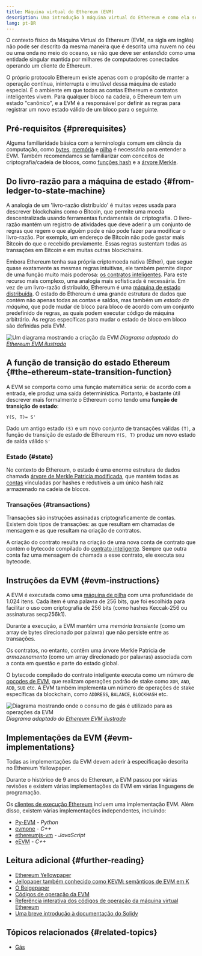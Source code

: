 ```yaml
---
title: Máquina virtual do Ethereum (EVM)
description: Uma introdução à máquina virtual do Ethereum e como ela se relaciona com o estado, as transações e os contratos inteligentes.
lang: pt-BR
---
```


O contexto físico da Máquina Virtual do Ethereum (EVM, na sigla em inglês) não pode ser descrito da mesma maneira que é descrita uma nuvem no céu ou uma onda no meio do oceano, se não que deve ser _entendido_ como uma entidade singular mantida por milhares de computadores conectados operando um cliente de Ethereum.

O próprio protocolo Ethereum existe apenas com o propósito de manter a operação contínua, ininterrupta e imutável dessa máquina de estado especial. É o ambiente em que todas as contas Ethereum e contratos inteligentes vivem. Para qualquer bloco na cadeia, o Ethereum tem um estado "canônico", e a EVM é a responsável por definir as regras para registrar um novo estado válido de um bloco para o seguinte.

## Pré-requisitos {#prerequisites}

Alguma familiaridade básica com a terminologia comum em ciência da computação, como [bytes](https://wikipedia.org/wiki/Byte), [memória](https://wikipedia.org/wiki/Computer_memory) e [pilha](<https://wikipedia.org/wiki/Stack_(abstract_data_type)>) é necessária para entender a EVM. Também recomendamos se familiarizar com conceitos de criptografia/cadeia de blocos, como [funções hash](https://wikipedia.org/wiki/Cryptographic_hash_function) e a [árvore Merkle](https://wikipedia.org/wiki/Merkle_tree).

## Do livro-razão para a máquina de estado {#from-ledger-to-state-machine}

A analogia de um 'livro-razão distribuído' é muitas vezes usada para descrever blockchains como o Bitcoin, que permite uma moeda descentralizada usando ferramentas fundamentais de criptografia. O livro-razão mantém um registro de atividades que deve aderir a um conjunto de regras que regem o que alguém pode e não pode fazer para modificar o livro-razão. Por exemplo, um endereço de Bitcoin não pode gastar mais Bitcoin do que o recebido previamente. Essas regras sustentam todas as transações em Bitcoin e em muitas outras blockchains.

Embora Ethereum tenha sua própria criptomoeda nativa (Ether), que segue quase exatamente as mesmas regras intuitivas, ele também permite dispor de uma função muito mais poderosa: [os contratos inteligentes](/developers/docs/smart-contracts/). Para este recurso mais complexo, uma analogia mais sofisticada é necessária. Em vez de um livro-razão distribuído, Ethereum é uma [máquina de estado distribuída](https://wikipedia.org/wiki/Finite-state_machine). O estado do Ethereum é uma grande estrutura de dados que contém não apenas todas as contas e saldos, mas também um _estado da máquina_, que pode mudar de bloco para bloco de acordo com um conjunto predefinido de regras, as quais podem executar código de máquina arbitrário. As regras específicas para mudar o estado de bloco em bloco são definidas pela EVM.

![Um diagrama mostrando a criação da EVM](./evm.png) _Diagrama adaptado do [Ethereum EVM ilustrado](https://takenobu-hs.github.io/downloads/ethereum_evm_illustrated.pdf)_

## A função de transição do estado Ethereum {#the-ethereum-state-transition-function}

A EVM se comporta como uma função matemática seria: de acordo com a entrada, ele produz uma saída determinística. Portanto, é bastante útil descrever mais formalmente o Ethereum como tendo uma **função de transição de estado**:

```
Y(S, T)= S'
```

Dado um antigo estado `(S)` e um novo conjunto de transações válidas `(T)`, a função de transição de estado de Ethereum `Y(S, T)` produz um novo estado de saída válido `S'`

### Estado {#state}

No contexto do Ethereum, o estado é uma enorme estrutura de dados chamada [árvore de Merkle Patricia modificada](/developers/docs/data-structures-and-encoding/patricia-merkle-trie/), que mantém todas as [contas](/developers/docs/accounts/) vinculadas por hashes e redutíveis a um único hash raiz armazenado na cadeia de blocos.

### Transações {#transactions}

Transações são instruções assinadas criptograficamente de contas. Existem dois tipos de transações: as que resultam em chamadas de mensagem e as que resultam na criação de contratos.

A criação do contrato resulta na criação de uma nova conta de contrato que contém o bytecode compilado do [contrato inteligente](/developers/docs/smart-contracts/anatomy/). Sempre que outra conta faz uma mensagem de chamada a esse contrato, ele executa seu bytecode.

## Instruções da EVM {#evm-instructions}

A EVM é executada como uma [máquina de pilha](https://wikipedia.org/wiki/Stack_machine) com uma profundidade de 1.024 itens. Cada item é uma palavra de 256 bits, que foi escolhida para facilitar o uso com criptografia de 256 bits (como hashes Keccak-256 ou assinaturas secp256k1).

Durante a execução, a EVM mantém uma _memória transiente_ (como um array de bytes direcionado por palavra) que não persiste entre as transações.

Os contratos, no entanto, contêm uma árvore Merkle Patricia de _armazenamento_ (como um array direcionado por palavras) associada com a conta em questão e parte do estado global.

O bytecode compilado do contrato inteligente executa como um número de [opcodes de EVM](/developers/docs/evm/opcodes), que realizam operações padrão de stake como `XOR`, `AND`, `ADD`, `SUB` etc. A EVM também implementa um número de operações de stake específicas da blockchain, como `ADDRESS`, `BALANCE`, `BLOCKHASH` etc.

![Diagrama mostrando onde o consumo de gás é utilizado para as operações da EVM](../gas/gas.png) _Diagrama adaptado do [Ethereum EVM ilustrado](https://takenobu-hs.github.io/downloads/ethereum_evm_illustrated.pdf)_

## Implementações da EVM {#evm-implementations}

Todas as implementações da EVM devem aderir à especificação descrita no Ethereum Yellowpaper.

Durante o histórico de 9 anos do Ethereum, a EVM passou por várias revisões e existem várias implementações da EVM em várias linguagens de programação.

Os [clientes de execução Ethereum](/developers/docs/nodes-and-clients/#execution-clients) incluem uma implementação EVM. Além disso, existem várias implementações independentes, incluindo:

- [Py-EVM](https://github.com/ethereum/py-evm) - _Python_
- [evmone](https://github.com/ethereum/evmone) - _C++_
- [ethereumjs-vm](https://github.com/ethereumjs/ethereumjs-vm) - _JavaScript_
- [eEVM](https://github.com/microsoft/eevm) - _C++_

## Leitura adicional {#further-reading}

- [Ethereum Yellowpaper](https://ethereum.github.io/yellowpaper/paper.pdf)
- [Jellopaper também conhecido como KEVM: semânticos de EVM em K](https://jellopaper.org/)
- [O Beigepaper](https://github.com/chronaeon/beigepaper)
- [Códigos de operação da EVM](https://www.ethervm.io/)
- [Referência interativa dos códigos de operação da máquina virtual Ethereum](https://www.evm.codes/)
- [Uma breve introdução à documentação do Solidy](https://docs.soliditylang.org/en/latest/introduction-to-smart-contracts.html#index-6)

## Tópicos relacionados {#related-topics}

- [Gás](/developers/docs/gas/)
